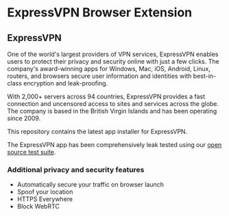 # ExpressVPN Browser Extension

## ExpressVPN

One of the world's largest providers of VPN services, ExpressVPN enables users to protect their privacy and security online with just a few clicks. The company's award-winning apps for Windows, Mac, iOS, Android, Linux, routers, and browsers secure user information and identities with best-in-class encryption and leak-proofing. 

With 2,000+ servers across 94 countries, ExpressVPN provides a fast connection and uncensored access to sites and services across the globe. The company is based in the British Virgin Islands and has been operating since 2009. 

This repository contains the latest app installer for ExpressVPN.

The ExpressVPN app has been comprehensively leak tested using our [open source test suite](https://github.com/expressvpn/expressvpn_leak_testing).

### Additional privacy and security features

* Automatically secure your traffic on browser launch
* Spoof your location
* HTTPS Everywhere
* Block WebRTC

